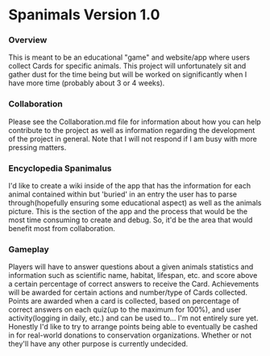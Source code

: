# Spanimals Version 1.0

### Overview
This is meant to be an educational "game" and website/app where users collect Cards for specific animals. This project will unfortunately sit and gather dust for the time being but will be worked on significantly when I have more time (probably about 3 or 4 weeks).

### Collaboration
Please see the Collaboration.md file for information about how you can help contribute to the project as well as information regarding the development of the project in general. 
Note that I will not respond if I am busy with more pressing matters.

### Encyclopedia Spanimalus
I'd like to create a wiki inside of the app that has the information for each animal contained within but 'buried' in an entry the user has to parse through(hopefully ensuring some educational aspect) as well as the animals picture. This is the section of the app and the process that would be the most time consuming to create and debug. So, it'd be the area that would benefit most from collaboration.

### Gameplay
Players will have to answer questions about a given animals statistics and information such as scientific name, habitat, lifespan, etc. and score above a certain percentage of correct answers to receive the Card. Achievements will be awarded for certain actions and number/type of Cards collected. Points are awarded when a card is collected, based on percentage of correct answers on each quiz(up to the maximum for 100%), and user activity(logging in daily, etc.) and can be used to... I'm not entirely sure yet. Honestly I'd like to try to arrange points being able to eventually be cashed in for real-world donations to conservation organizations. Whether or not they'll have any other purpose is currently undecided.

